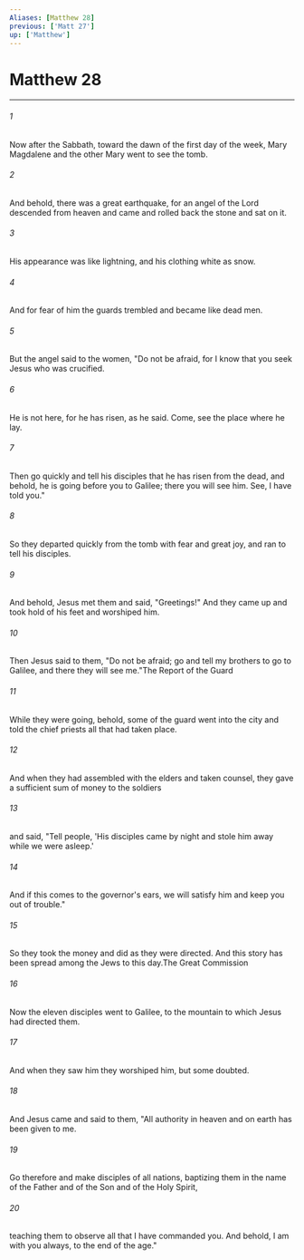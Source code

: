 ```yaml
---
Aliases: [Matthew 28]
previous: ['Matt 27']
up: ['Matthew']
---
```

# Matthew 28
***



###### 1 
Now after the Sabbath, toward the dawn of the first day of the week, Mary Magdalene and the other Mary went to see the tomb. 

###### 2 
And behold, there was a great earthquake, for an angel of the Lord descended from heaven and came and rolled back the stone and sat on it. 

###### 3 
His appearance was like lightning, and his clothing white as snow. 

###### 4 
And for fear of him the guards trembled and became like dead men. 

###### 5 
But the angel said to the women, "Do not be afraid, for I know that you seek Jesus who was crucified. 

###### 6 
He is not here, for he has risen, as he said. Come, see the place where he lay. 

###### 7 
Then go quickly and tell his disciples that he has risen from the dead, and behold, he is going before you to Galilee; there you will see him. See, I have told you." 

###### 8 
So they departed quickly from the tomb with fear and great joy, and ran to tell his disciples. 

###### 9 
And behold, Jesus met them and said, "Greetings!" And they came up and took hold of his feet and worshiped him. 

###### 10 
Then Jesus said to them, "Do not be afraid; go and tell my brothers to go to Galilee, and there they will see me."The Report of the Guard 

###### 11 
While they were going, behold, some of the guard went into the city and told the chief priests all that had taken place. 

###### 12 
And when they had assembled with the elders and taken counsel, they gave a sufficient sum of money to the soldiers 

###### 13 
and said, "Tell people, 'His disciples came by night and stole him away while we were asleep.' 

###### 14 
And if this comes to the governor's ears, we will satisfy him and keep you out of trouble." 

###### 15 
So they took the money and did as they were directed. And this story has been spread among the Jews to this day.The Great Commission 

###### 16 
Now the eleven disciples went to Galilee, to the mountain to which Jesus had directed them. 

###### 17 
And when they saw him they worshiped him, but some doubted. 

###### 18 
And Jesus came and said to them, "All authority in heaven and on earth has been given to me. 

###### 19 
Go therefore and make disciples of all nations, baptizing them in the name of the Father and of the Son and of the Holy Spirit, 

###### 20 
teaching them to observe all that I have commanded you. And behold, I am with you always, to the end of the age."
